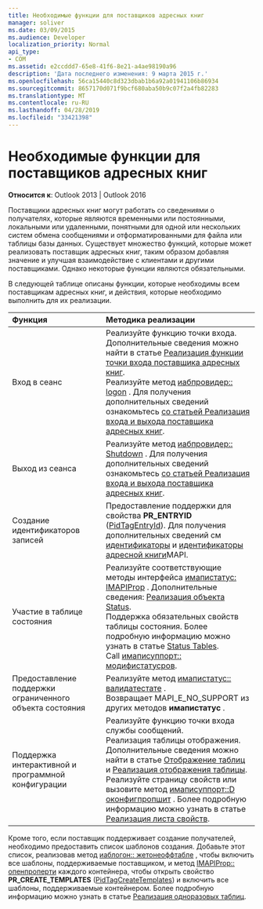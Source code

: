 ```yaml
---
title: Необходимые функции для поставщиков адресных книг
manager: soliver
ms.date: 03/09/2015
ms.audience: Developer
localization_priority: Normal
api_type:
- COM
ms.assetid: e2ccddd7-65e8-41f6-8e21-a4ae98190a96
description: 'Дата последнего изменения: 9 марта 2015 г.'
ms.openlocfilehash: 56ca15440c8d323dbab1b6a92a01941106b86934
ms.sourcegitcommit: 8657170d071f9bcf680aba50b9c07f2a4fb82283
ms.translationtype: MT
ms.contentlocale: ru-RU
ms.lasthandoff: 04/28/2019
ms.locfileid: "33421398"
---
```

# <a name="required-features-for-address-book-providers"></a>Необходимые функции для поставщиков адресных книг

  
  
**Относится к**: Outlook 2013 | Outlook 2016 
  
Поставщики адресных книг могут работать со сведениями о получателях, которые являются временными или постоянными, локальными или удаленными, понятными для одной или нескольких систем обмена сообщениями и отформатированными для файла или таблицы базы данных. Существует множество функций, которые может реализовать поставщик адресных книг, таким образом добавляя значение и улучшая взаимодействие с клиентами и другими поставщиками. Однако некоторые функции являются обязательными.
  
В следующей таблице описаны функции, которые необходимы всем поставщикам адресных книг, и действия, которые необходимо выполнить для их реализации.
  
|**Функция**|**Методика реализации**|
|:-----|:-----|
|Вход в сеанс  <br/> | Реализуйте функцию точки входа. Дополнительные сведения можно найти в статье [Реализация функции точки входа поставщика адресных книг](implementing-an-address-book-provider-entry-point-function.md).  <br/>  Реализуйте метод [иабпровидер:: logon](iabprovider-logon.md) . Для получения дополнительных сведений ознакомьтесь [со статьей Реализация входа и выхода поставщика адресных книг](implementing-address-book-provider-logon-and-logoff.md).  <br/> |
|Выход из сеанса  <br/> |Реализуйте метод [иабпровидер:: Shutdown](iabprovider-shutdown.md) . Для получения дополнительных сведений ознакомьтесь [со статьей Реализация входа и выхода поставщика адресных книг](implementing-address-book-provider-logon-and-logoff.md).  <br/> |
|Создание идентификаторов записей  <br/> |Предоставление поддержки для свойства **PR_ENTRYID** ([PidTagEntryId](pidtagentryid-canonical-property.md)). Для получения дополнительных сведений см [идентификаторы](mapi-entry-identifiers.md) и [идентификаторы адресной книги](address-book-identifiers.md)MAPI.  <br/> |
|Участие в таблице состояния  <br/> | Реализуйте соответствующие методы интерфейса [имапистатус: IMAPIProp](imapistatusimapiprop.md) . Дополнительные сведения: [Реализация объекта Status](status-object-implementation.md).  <br/>  Поддержка обязательных свойств таблицы состояния. Более подробную информацию можно узнать в статье [Status Tables](status-tables.md).  <br/>  Call [имаписуппорт:: модифистатусров](imapisupport-modifystatusrow.md).  <br/> |
|Предоставление поддержки ограниченного объекта состояния  <br/> | Реализуйте метод [имапистатус:: валидатестате](imapistatus-validatestate.md) .  <br/>  Возвращает MAPI_E_NO_SUPPORT из других методов **имапистатус** .  <br/> |
|Поддержка интерактивной и программной конфигурации  <br/> | Реализуйте функцию точки входа службы сообщений.  <br/>  Реализация таблицы отображения. Дополнительные сведения можно найти в статье [Отображение таблиц](display-tables.md) и [Реализация отображения таблицы](display-table-implementation.md).  <br/>  Реализуйте страницу свойств или вызовите метод [имаписуппорт::D оконфигпропшит](imapisupport-doconfigpropsheet.md) . Более подробную информацию можно узнать в статье [Реализация листа свойств](property-sheet-implementation.md).  <br/> |
   
Кроме того, если поставщик поддерживает создание получателей, необходимо предоставить список шаблонов создания. Добавьте этот список, реализовав метод [иаблогон:: жетонеоффтабле](iablogon-getoneofftable.md) , чтобы включить все шаблоны, поддерживаемые поставщиком, и метод [IMAPIProp:: опенпроперти](imapiprop-openproperty.md) каждого контейнера, чтобы открыть свойство **PR_CREATE_TEMPLATES** ([PidTagCreateTemplates](pidtagcreatetemplates-canonical-property.md)) и включить все шаблоны, поддерживаемые контейнером. Более подробную информацию можно узнать в статье [Реализация одноразовых таблиц](implementing-one-off-tables.md).
  

